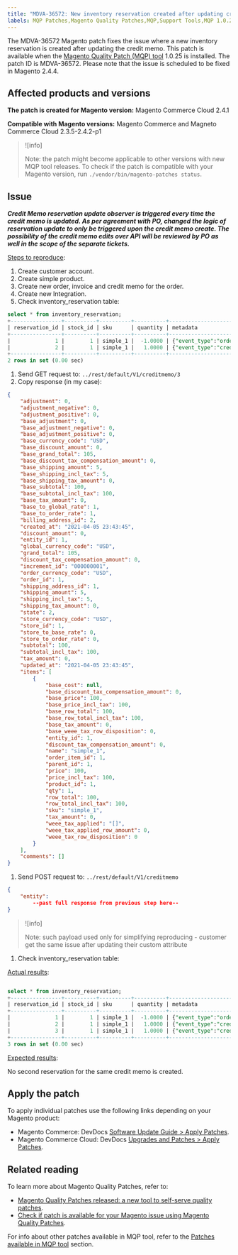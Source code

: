 ```yaml
---
title: "MDVA-36572: New inventory reservation created after updating credit memo"
labels: MQP Patches,Magento Quality Patches,MQP,Support Tools,MQP 1.0.25,Magento Commerce Cloud,Magento Commerce,2.3.5,2.3.4-p2,2.3.5-p1,2.3.5-p2,2.3.6,2.3.6-p1,2.3.7,2.4.0,2.4.0-p1,2.4.1,2.4.1-p1,2.4.2,2.4.2-p1
---
```

The MDVA-36572 Magento patch fixes the issue where a new inventory reservation is created after updating the credit memo. This patch is available when the [Magento Quality Patch (MQP) tool](https://devdocs.magento.com/guides/v2.4/comp-mgr/patching.html#mqp) 1.0.25 is installed. The patch ID is MDVA-36572. Please note that the issue is scheduled to be fixed in Magento 2.4.4.

## Affected products and versions

**The patch is created for Magento version:**
Magento Commerce Cloud 2.4.1

**Compatible with Magento versions:**
Magento Commerce and Magneto Commerce Cloud 2.3.5-2.4.2-p1
>![info]
>
>Note: the patch might become applicable to other versions with new MQP tool releases. To check if the patch is compatible with your Magento version, run `./vendor/bin/magento-patches status`.

## Issue
***Credit Memo reservation update observer is triggered every time the credit memo is updated. As per agreement with PO, changed the logic of reservation update to only be triggered upon the credit memo create. The possibility of the credit memo edits over API will be reviewed by PO as well in the scope of the separate tickets.***

<ins>Steps to reproduce</ins>:

1. Create customer account.
1. Create simple product.
1. Create new order, invoice and credit memo for the order.
1. Create new Integration.
1. Check inventory_reservation table:
```SQL
select * from inventory_reservation;
+----------------+----------+----------+----------+-------------------------------------------------------------------------------------------------------------+
| reservation_id | stock_id | sku      | quantity | metadata                                                                                                    |
+----------------+----------+----------+----------+-------------------------------------------------------------------------------------------------------------+
|              1 |        1 | simple_1 |  -1.0000 | {"event_type":"order_placed","object_type":"order","object_id":"","object_increment_id":"000000001"}        |
|              2 |        1 | simple_1 |   1.0000 | {"event_type":"creditmemo_created","object_type":"order","object_id":"1","object_increment_id":"000000001"} |
+----------------+----------+----------+----------+-------------------------------------------------------------------------------------------------------------+
2 rows in set (0.00 sec)
```
1. Send GET request to: `../rest/default/V1/creditmemo/3`
1. Copy response (in my case):
```JSON
{
    "adjustment": 0,
    "adjustment_negative": 0,
    "adjustment_positive": 0,
    "base_adjustment": 0,
    "base_adjustment_negative": 0,
    "base_adjustment_positive": 0,
    "base_currency_code": "USD",
    "base_discount_amount": 0,
    "base_grand_total": 105,
    "base_discount_tax_compensation_amount": 0,
    "base_shipping_amount": 5,
    "base_shipping_incl_tax": 5,
    "base_shipping_tax_amount": 0,
    "base_subtotal": 100,
    "base_subtotal_incl_tax": 100,
    "base_tax_amount": 0,
    "base_to_global_rate": 1,
    "base_to_order_rate": 1,
    "billing_address_id": 2,
    "created_at": "2021-04-05 23:43:45",
    "discount_amount": 0,
    "entity_id": 1,
    "global_currency_code": "USD",
    "grand_total": 105,
    "discount_tax_compensation_amount": 0,
    "increment_id": "000000001",
    "order_currency_code": "USD",
    "order_id": 1,
    "shipping_address_id": 1,
    "shipping_amount": 5,
    "shipping_incl_tax": 5,
    "shipping_tax_amount": 0,
    "state": 2,
    "store_currency_code": "USD",
    "store_id": 1,
    "store_to_base_rate": 0,
    "store_to_order_rate": 0,
    "subtotal": 100,
    "subtotal_incl_tax": 100,
    "tax_amount": 0,
    "updated_at": "2021-04-05 23:43:45",
    "items": [
        {
            "base_cost": null,
            "base_discount_tax_compensation_amount": 0,
            "base_price": 100,
            "base_price_incl_tax": 100,
            "base_row_total": 100,
            "base_row_total_incl_tax": 100,
            "base_tax_amount": 0,
            "base_weee_tax_row_disposition": 0,
            "entity_id": 1,
            "discount_tax_compensation_amount": 0,
            "name": "simple_1",
            "order_item_id": 1,
            "parent_id": 1,
            "price": 100,
            "price_incl_tax": 100,
            "product_id": 1,
            "qty": 1,
            "row_total": 100,
            "row_total_incl_tax": 100,
            "sku": "simple_1",
            "tax_amount": 0,
            "weee_tax_applied": "[]",
            "weee_tax_applied_row_amount": 0,
            "weee_tax_row_disposition": 0
        }
    ],
    "comments": []
}
```
1. Send POST request to: `../rest/default/V1/creditmemo`
```JSON
{
    "entity":
        --past full response from previous step here--
}
```
>![info]
>
>Note:
such payload used only for simplifying reproducing - customer get the same issue after updating their custom attribute

1. Check inventory_reservation table:

<ins>Actual results</ins>:
```sql

select * from inventory_reservation;
+----------------+----------+----------+----------+-------------------------------------------------------------------------------------------------------------+
| reservation_id | stock_id | sku      | quantity | metadata                                                                                                    |
+----------------+----------+----------+----------+-------------------------------------------------------------------------------------------------------------+
|              1 |        1 | simple_1 |  -1.0000 | {"event_type":"order_placed","object_type":"order","object_id":"","object_increment_id":"000000001"}        |
|              2 |        1 | simple_1 |   1.0000 | {"event_type":"creditmemo_created","object_type":"order","object_id":"1","object_increment_id":"000000001"} |
|              3 |        1 | simple_1 |   1.0000 | {"event_type":"creditmemo_created","object_type":"order","object_id":"1","object_increment_id":"000000001"} |
+----------------+----------+----------+----------+-------------------------------------------------------------------------------------------------------------+
3 rows in set (0.00 sec)
```

<ins>Expected results</ins>:  


No second reservation for the same credit memo is created.

## Apply the patch

To apply individual patches use the following links depending on your Magento product:

* Magento Commerce: DevDocs [Software Update Guide > Apply Patches](https://devdocs.magento.com/guides/v2.4/comp-mgr/patching/mqp.html).
* Magento Commerce Cloud: DevDocs [Upgrades and Patches > Apply Patches](https://devdocs.magento.com/cloud/project/project-patch.html).

## Related reading

To learn more about Magento Quality Patches, refer to:

* [Magento Quality Patches released: a new tool to self-serve quality patches](https://support.magento.com/hc/en-us/articles/360047139492).
* [Check if patch is available for your Magento issue using Magento Quality Patches](https://support.magento.com/hc/en-us/articles/360047125252).

For info about other patches available in MQP tool, refer to the [Patches available in MQP tool](https://support.magento.com/hc/en-us/sections/360010506631-Patches-available-in-MQP-tool-) section.
